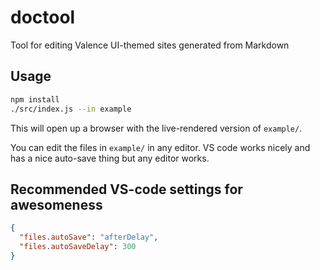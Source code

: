 # doctool

Tool for editing Valence UI-themed sites generated from Markdown

## Usage

```sh
npm install
./src/index.js --in example
```

This will open up a browser with the live-rendered version of `example/`.

You can edit the files in `example/` in any editor. VS code works nicely and has a nice auto-save thing but any editor works.

## Recommended VS-code settings for awesomeness

```json
{
  "files.autoSave": "afterDelay",
  "files.autoSaveDelay": 300
}
```
